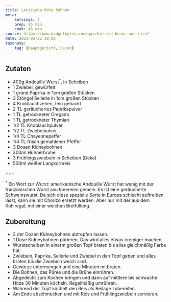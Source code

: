 ```yaml
---
title: Louisiana Rote Bohnen
meta:
    servings: 4
    prep: 15 min
    cook: 45 min
source: https://www.budgetbytes.com/quickie-red-beans-and-rice/
date: 2021-03-22 18:00
taxonomy:
    tag: [Hauptgericht, Cajun]
---
```

## Zutaten

* 400g Andouille Wurst<sup>*</sup>, in Scheiben
* 1 Zwiebel, gewürfelt
* 1 grüne Paprika in 1cm großen Stücken
* 3 Stängel Sellerie in 1cm großen Stücken
* 4 Knoblauchzehen, fein gehackt
* 2 TL geräuchertes Paprikapulver
* 1 TL getrockneter Oregano
* 1 TL getrockneter Thymian
* 1/2 TL Knoblauchpulver
* 1/2 TL Zwiebelpulver
* 1/4 TL Chayennepeffer
* 1/4 TL frisch gemahlener Pfeffer
* 3 Dosen Kidneybohnen
* 300ml Hühnerbrühe
* 3 Frühlingszwiebeln in Scheiben (Deko)
* 500ml weißer Langkornreis

===

<sup>*</sup> Ein Wort zur Wurst: amerikanische Andouille Wurst hat wenig mit der französischen Wurst asu Innereien gemein. Es ist eine geräucherte Schweinswurst. Da sich diese spezielle Sorte in Europa schlecht auftreiben lässt, kann sie mit Chorizo ersetzt werden. Aber nur mit der aus dem Kühlregal, mit einer weichen Bretfüllung.

## Zubereitung

* 2 der Dosen Kidneybohnen abtropfen lassen.
* 1 Dose Kidneybohnen pürieren. Das wird alles etwas cremiger machen.
* Wurstscheiben in einerm großen Topf braten bis alles gleichmäßig Farbe hat.
* Zwiebeln, Paprika, Sellerie und Zwiebel in den Topf geben und alles braten bis die Zwiebeln weich sind.
* Gewürze untermengen und eine MInuten mitbraten.
* Die Bohnen, das Püree und die Brühe einrühren.
* Abgedeckt zum Kochen bringen und dann auf mittlere bis schwache Hitze 30 Minuten köcheln. Regelmäßig umrühren.
* Während der Topf köchelt den Reis als Beilage zubereiten.
* Am Ende abschmecken und mit Reis und Frühlingzwiebeln servieren.
